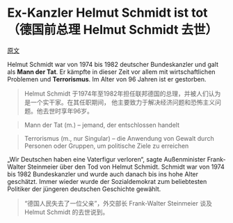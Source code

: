 # Ex-Kanzler Helmut Schmidt ist tot（德国前总理 Helmut Schmidt 去世）
[原文](http://www.dw.com/de/ex-kanzler-helmut-schmidt-ist-tot/a-18843829)

Helmut Schmidt war von 1974 bis 1982 deutscher Bundeskanzler und galt als **Mann der Tat**. 
Er kämpfte in dieser Zeit vor allem mit wirtschaftlichen Problemen und **Terrorismus**. 
Im Alter von 96 Jahren ist er gestorben.

> Helmut Schmidt 于1974年至1982年担任联邦德国的总理，并被人们认为是一个实干家。在其任职期间，
他主要致力于解决经济问题和恐怖主义问题。他去世时享年96岁。

> Mann der Tat (m.) – jemand, der entschlossen handelt

> Terrorismus (m., nur Singular) – die Anwendung von Gewalt durch Personen oder Gruppen, 
um politische Ziele zu erreichen

„Wir Deutschen haben eine Vaterfigur verloren“, sagte Außenminister Frank-Walter Steinmeier über den Tod von Helmut Schmidt. 
Schmidt war von 1974 bis 1982 Bundeskanzler und wurde auch danach bis ins hohe Alter geschätzt. 
Immer wieder wurde der Sozialdemokrat zum beliebtesten Politiker der jüngeren deutschen Geschichte gewählt.

> “德国人民失去了一位父亲”，外交部长 Frank-Walter Steinmeier 谈及 Helmut Schmidt 的去世说到。 